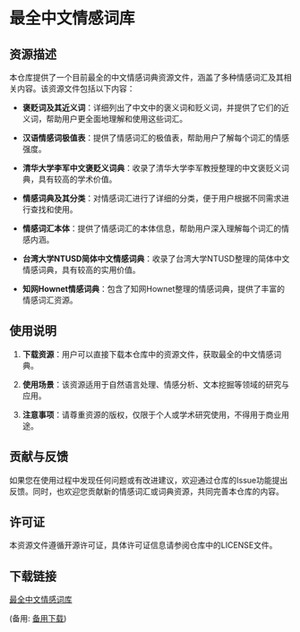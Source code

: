 # 最全中文情感词库

## 资源描述

本仓库提供了一个目前最全的中文情感词典资源文件，涵盖了多种情感词汇及其相关内容。该资源文件包括以下内容：

- **褒贬词及其近义词**：详细列出了中文中的褒义词和贬义词，并提供了它们的近义词，帮助用户更全面地理解和使用这些词汇。
  
- **汉语情感词极值表**：提供了情感词汇的极值表，帮助用户了解每个词汇的情感强度。

- **清华大学李军中文褒贬义词典**：收录了清华大学李军教授整理的中文褒贬义词典，具有较高的学术价值。

- **情感词典及其分类**：对情感词汇进行了详细的分类，便于用户根据不同需求进行查找和使用。

- **情感词汇本体**：提供了情感词汇的本体信息，帮助用户深入理解每个词汇的情感内涵。

- **台湾大学NTUSD简体中文情感词典**：收录了台湾大学NTUSD整理的简体中文情感词典，具有较高的实用价值。

- **知网Hownet情感词典**：包含了知网Hownet整理的情感词典，提供了丰富的情感词汇资源。

## 使用说明

1. **下载资源**：用户可以直接下载本仓库中的资源文件，获取最全的中文情感词典。

2. **使用场景**：该资源适用于自然语言处理、情感分析、文本挖掘等领域的研究与应用。

3. **注意事项**：请尊重资源的版权，仅限于个人或学术研究使用，不得用于商业用途。

## 贡献与反馈

如果您在使用过程中发现任何问题或有改进建议，欢迎通过仓库的Issue功能提出反馈。同时，也欢迎您贡献新的情感词汇或词典资源，共同完善本仓库的内容。

## 许可证

本资源文件遵循开源许可证，具体许可证信息请参阅仓库中的LICENSE文件。

## 下载链接
[最全中文情感词库](https://pan.quark.cn/s/03e40709241e) 

(备用: [备用下载](https://pan.baidu.com/s/1tSTCcEhHfBwcci8Nh8uKpA?pwd=bpma))

